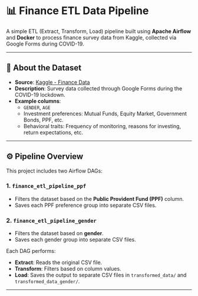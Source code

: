 # 📊 Finance ETL Data Pipeline
A simple ETL (Extract, Transform, Load) pipeline built using **Apache Airflow** and **Docker** to process finance survey data from Kaggle, collected via Google Forms during COVID-19.

---

## 🧠 About the Dataset

- **Source**: [Kaggle - Finance Data](https://www.kaggle.com/datasets/nitindatta/finance-data)
- **Description**: Survey data collected through Google Forms during the COVID-19 lockdown.
- **Example columns**:
  - `GENDER`, `AGE`
  - Investment preferences: Mutual Funds, Equity Market, Government Bonds, PPF, etc.
  - Behavioral traits: Frequency of monitoring, reasons for investing, return expectations, etc.

---

## ⚙️ Pipeline Overview

This project includes two Airflow DAGs:

### 1. `finance_etl_pipeline_ppf`
- Filters the dataset based on the **Public Provident Fund (PPF)** column.
- Saves each PPF preference group into separate CSV files.

### 2. `finance_etl_pipeline_gender`
- Filters the dataset based on **gender**.
- Saves each gender group into separate CSV files.

Each DAG performs:

- **Extract**: Reads the original CSV file.
- **Transform**: Filters based on column values.
- **Load**: Saves the output to separate CSV files in `transformed_data/` and `transformed_data_gender/`.

---


